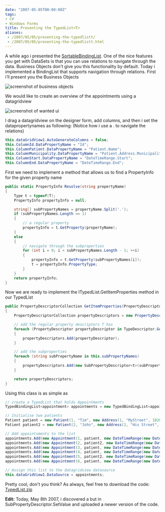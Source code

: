```yaml
---
date: "2007-05-05T00:00:00Z"
tags:
- C#
- Windows Forms
title: Presenting the TypedList<T>
aliases:
 - /2007/05/05/presenting-the-typedlistt/
 - /2007/05/05/presenting-the-typedlistt.html
---
```

A while ago i presented the [SortableBindingList](http://www.timvw.be/presenting-the-sortablebindinglistt/). One of the nice features you get with DataSets is that you can use relations to navigate through the data. Business Objects don't give you this functionality by default. Today i implemented a BindingList that supports navigation through relations. First i'll present you the Business Objects


![screenshot of business objects](http://www.timvw.be/wp-content/images/typedlist-1.gif) 

We would like to create an overview of the appointments using a datagridview

![screenshot of wanted ui](http://www.timvw.be/wp-content/images/typedlist-2.gif)

I drag a datagridview on the designer form, add columns, and then i set the datapropertynames as following: (Notice how i use a . to navigate the relations)

```csharp
this.dataGridView1.AutoGenerateColumns = false;
this.ColumnId.DataPropertyName = "Id";
this.ColumnPatient.DataPropertyName = "Patient.Name";
this.ColumnMunicipality.DataPropertyName = "Patient.Address.Municipality";
this.ColumnStart.DataPropertyName = "DateTimeRange.Start";
this.ColumnEnd.DataPropertyName = "DateTimeRange.End";
```

First we need to implement a method that allows us to find a PropertyInfo for the given property name

```csharp
public static PropertyInfo Resolve(string propertyName)
{
	Type t = typeof(T);
	PropertyInfo propertyInfo = null;

	string[] subPropertyNames = propertyName.Split('.');
	if (subPropertyNames.Length == 1)
	{
		// a regular property
		propertyInfo = t.GetProperty(propertyName);
	}
	else
	{
		// navigate through the subproperties
		for (int i = 0; i < subPropertyNames.Length - 1; ++i) 
		{ 
			propertyInfo = t.GetProperty(subPropertyNames[i]); 
			t = propertyInfo.PropertyType; 
		} 
	} 
	return propertyInfo; 
}
``` 

Now we are ready to implement the ITypedList.GetItemProperties method in our TypedList

```csharp
public PropertyDescriptorCollection GetItemProperties(PropertyDescriptor[] listAccessors)
{
	PropertyDescriptorCollection propertyDescriptors = new PropertyDescriptorCollection(listAccessors);

	// add the regular property descriptors T has
	foreach (PropertyDescriptor propertyDescriptor in TypeDescriptor.GetProperties(typeof(T)))
	{
		propertyDescriptors.Add(propertyDescriptor);
	}

	// add the subproperties
	foreach (string subPropertyName in this.subPropertyNames)
	{
		propertyDescriptors.Add(new SubPropertyDescriptor<t>(subPropertyName));
	}

	return propertyDescriptors;
}
```

Using this class is as simple as

```csharp
// create a TypedList that holds Appointments
TypedBindingList<appointment> appointments = new TypedBindingList<appointment>(new string[] { "Patient.Name", "Patient.Address.Municipality", "DateTimeRange.Start", "DateTimeRange.End" });

// Initialise two patients
Patient patient = new Patient(1, "Tim", new Address(1, "MyStreet", 1820, "Melsbroek"));
Patient patient2 = new Patient(2, "John", new Address(2, "His Street", 3000, "Leuven"));

// Add appointsments to the list
appointments.Add(new Appointment(1, patient, new DateTimeRange(new DateTime(2007, 5, 3, 15, 0, 0), new DateTime(2007, 5, 3, 16, 0, 0))));
appointments.Add(new Appointment(2, patient2, new DateTimeRange(new DateTime(2007, 5, 4, 15, 0, 0), new DateTime(2007, 5, 4, 16, 0, 0))));
appointments.Add(new Appointment(3, patient, new DateTimeRange(new DateTime(2007, 5, 5, 15, 0, 0), new DateTime(2007, 5, 5, 16, 0, 0))));
appointments.Add(new Appointment(4, patient, new DateTimeRange(new DateTime(2007, 5, 6, 15, 0, 0), new DateTime(2007, 5, 6, 16, 0, 0))));
appointments.Add(new Appointment(5, patient2, new DateTimeRange(new DateTime(2007, 5, 7, 15, 0, 0), new DateTime(2007, 5, 7, 16, 0, 0))));
appointments.Add(new Appointment(6, patient, new DateTimeRange(new DateTime(2007, 5, 7, 17, 0, 0), new DateTime(2007, 5, 7, 17, 15, 0))));

// Assign this list to the datagridview datasource
this.dataGridView1.DataSource = appointments;
```

Pretty cool, don't you think? As always, feel free to download the code: [TypedList.zip](http://www.timvw.be/wp-content/code/csharp/TypedList.zip)

**Edit:** Today, May 8th 2007, i discovered a but in SubPropertyDescriptor.SetValue and uploaded a newer version of the code.
